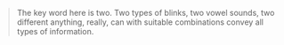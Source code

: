 > The key word here is two. Two types of blinks, two vowel sounds, two different anything, really, can with suitable combinations convey all types of information.
